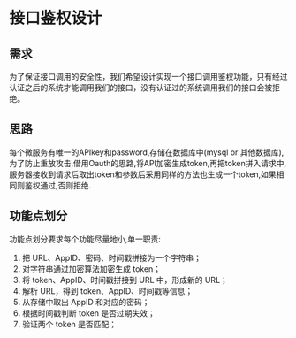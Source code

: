 # 接口鉴权设计

## 需求
为了保证接口调用的安全性，我们希望设计实现一个接口调用鉴权功能，只有经过认证之后的系统才能调用我们的接口，没有认证过的系统调用我们的接口会被拒绝。

## 思路
每个微服务有唯一的APIkey和password,存储在数据库中(mysql or 其他数据库),为了防止重放攻击,借用Oauth的思路,将API加密生成token,再把token拼入请求中,
服务器接收到请求后取出token和参数后采用同样的方法也生成一个token,如果相同则鉴权通过,否则拒绝.


## 功能点划分
功能点划分要求每个功能尽量地小,单一职责:
1. 把 URL、AppID、密码、时间戳拼接为一个字符串；
2. 对字符串通过加密算法加密生成 token；
3. 将 token、AppID、时间戳拼接到 URL 中，形成新的 URL；
4. 解析 URL，得到 token、AppID、时间戳等信息；
5. 从存储中取出 AppID 和对应的密码；
6. 根据时间戳判断 token 是否过期失效；
7. 验证两个 token 是否匹配；